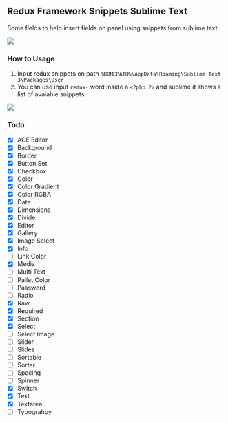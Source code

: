 ## Redux Framework Snippets Sublime Text

Some fields to help insert fields on panel using snippets from sublime text

<a href="https://wordpress.org/plugins/redux-framework/" target="_blank">
    <img src="http://i.imgur.com/1r0c5z3.png">
</a>


### How to Usage
1. Input redux snippets on path ```%HOMEPATH%\AppData\Roaming\Sublime Text 3\Packages\User```
2. You can use input ```redux-``` word inside a ```<?php ?>``` and sublime it shows a list of avaiable snippets

<img src="http://i.imgur.com/ZIp9RW7.png">

### Todo

- [x] ACE Editor
- [x] Background
- [x] Border
- [x] Button Set
- [x] Checkbox
- [x] Color
- [x] Color Gradient
- [x] Color RGBA
- [x] Date
- [x] Dimensions
- [x] Divide
- [x] Editor
- [x] Gallery
- [x] Image Select
- [x] Info
- [ ] Link Color
- [x] Media
- [ ] Multi Text
- [ ] Pallet Color
- [ ] Password
- [ ] Radio
- [x] Raw
- [x] Required
- [x] Section 
- [x] Select
- [ ] Select Image
- [ ] Slider
- [ ] Slides
- [ ] Sortable
- [ ] Sorter
- [ ] Spacing
- [ ] Spinner
- [x] Switch
- [x] Text
- [x] Textarea
- [ ] Typograhpy
